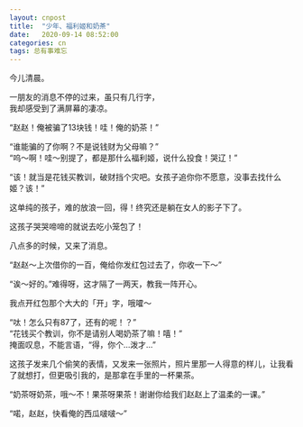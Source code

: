 ```yaml
---
layout: cnpost
title:  "少年、福利姬和奶茶"
date:   2020-09-14 08:52:00
categories: cn
tags: 总有事难忘
---
```


今儿清晨。

一朋友的消息不停的过来，虽只有几行字，<br>
我却感受到了满屏幕的凄凉。

“赵赵！俺被骗了13块钱！哇！俺的奶茶！”

“谁能骗的了你啊？不是说钱财为父母嘛？”<br>
“呜～啊！哇～别提了，都是那什么福利姬，说什么投食！哭辽！”

“该！就当是花钱买教训，破财挡个灾吧。女孩子追你你不愿意，没事去找什么姬？该！”

这单纯的孩子，难的放浪一回，得！终究还是躺在女人的影子下了。

这孩子哭哭啼啼的就说去吃小笼包了！

八点多的时候，又来了消息。

“赵赵～上次借你的一百，俺给你发红包过去了，你收一下～”

“诶～好的。”难得呀，这才隔了一两天，教我一阵开心。

我点开红包那个大大的「开」字，哦嚯～

“呔！怎么只有87了，还有的呢！？”<br>
“花钱买个教训，你不是请别人喝奶茶了嘛！嘻！”<br>
掩面叹息，不能言语，“得，你个...泼才...”

这孩子发来几个偷笑的表情，又发来一张照片，照片里那一人得意的样儿，让我看了就想打，但更吸引我的，是那拿在手里的一杯果茶。

“奶茶呀奶茶，哦～不！果茶呀果茶！谢谢你给我们赵赵上了温柔的一课。”

“喏，赵赵，快看俺的西瓜啵啵～”
